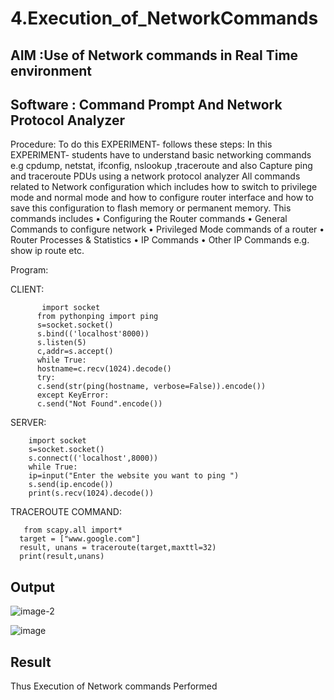 # 4.Execution_of_NetworkCommands
## AIM :Use of Network commands in Real Time environment
## Software : Command Prompt And Network Protocol Analyzer
Procedure:
To do this EXPERIMENT- follows these steps:
In this EXPERIMENT- students have to understand basic networking commands e.g cpdump, netstat, ifconfig, nslookup ,traceroute and also Capture ping and traceroute PDUs using a network protocol analyzer
All commands related to Network configuration which includes how to switch to privilege mode
and normal mode and how to configure router interface and how to save this configuration to
flash memory or permanent memory.
This commands includes
• Configuring the Router commands
• General Commands to configure network
• Privileged Mode commands of a router
• Router Processes & Statistics
• IP Commands
• Other IP Commands e.g. show ip route etc.

Program:

CLIENT:


           import socket 
          from pythonping import ping 
          s=socket.socket() 
          s.bind(('localhost'8000)) 
          s.listen(5) 
          c,addr=s.accept() 
          while True: 
          hostname=c.recv(1024).decode() 
          try: 
          c.send(str(ping(hostname, verbose=False)).encode()) 
          except KeyError: 
          c.send("Not Found".encode())


SERVER:


        import socket 
        s=socket.socket() 
        s.connect(('localhost',8000)) 
        while True: 
        ip=input("Enter the website you want to ping ") 
        s.send(ip.encode()) 
        print(s.recv(1024).decode())


TRACEROUTE COMMAND:

       from scapy.all import*     
      target = ["www.google.com"]     
      result, unans = traceroute(target,maxttl=32) 
      print(result,unans)

## Output

![image-2](https://github.com/user-attachments/assets/6834311a-64eb-4444-9514-5408d4581f27)

![image](https://github.com/user-attachments/assets/f7be949c-8a91-4b48-80ef-6f80043ae4ba)



## Result
Thus Execution of Network commands Performed 
